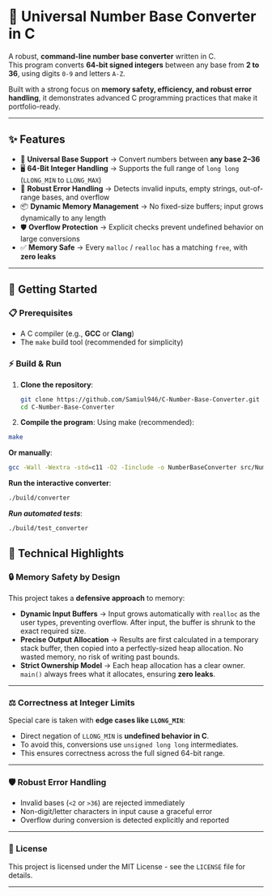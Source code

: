# 🔢 Universal Number Base Converter in C

A robust, **command-line number base converter** written in C.  
This program converts **64-bit signed integers** between any base from **2 to 36**, using digits `0-9` and letters `A-Z`.  

Built with a strong focus on **memory safety, efficiency, and robust error handling**, it demonstrates advanced C programming practices that make it portfolio-ready.  

---

## ✨ Features
- 🔄 **Universal Base Support** → Convert numbers between **any base 2–36**  
- 🖥️ **64-Bit Integer Handling** → Supports the full range of `long long` (`LLONG_MIN` to `LLONG_MAX`)  
- 🚫 **Robust Error Handling** → Detects invalid inputs, empty strings, out-of-range bases, and overflow  
- 📦 **Dynamic Memory Management** → No fixed-size buffers; input grows dynamically to any length  
- 🛡️ **Overflow Protection** → Explicit checks prevent undefined behavior on large conversions  
- ✅ **Memory Safe** → Every `malloc` / `realloc` has a matching `free`, with **zero leaks**  

---

## 🚀 Getting Started

### 📋 Prerequisites
- A C compiler (e.g., **GCC** or **Clang**)  
- The `make` build tool (recommended for simplicity)  

### ⚡ Build & Run

1. **Clone the repository**:
   ```bash
   git clone https://github.com/Samiul946/C-Number-Base-Converter.git
   cd C-Number-Base-Converter

   
2. **Compile the program**:
Using make (recommended):
```bash
make
```

**Or manually**:
```bash
gcc -Wall -Wextra -std=c11 -O2 -Iinclude -o NumberBaseConverter src/NumberBaseConverter.c
```

**Run the interactive converter**:
```bash
./build/converter
```

***Run automated tests***:
```bash
./build/test_converter
```
## 🧠 Technical Highlights

### 🔒 Memory Safety by Design
This project takes a **defensive approach** to memory:

- **Dynamic Input Buffers** → Input grows automatically with `realloc` as the user types, preventing overflow. After input, the buffer is shrunk to the exact required size.  
- **Precise Output Allocation** → Results are first calculated in a temporary stack buffer, then copied into a perfectly-sized heap allocation. No wasted memory, no risk of writing past bounds.  
- **Strict Ownership Model** → Each heap allocation has a clear owner. `main()` always frees what it allocates, ensuring **zero leaks**.  

---

### ⚖️ Correctness at Integer Limits
Special care is taken with **edge cases like `LLONG_MIN`**:

- Direct negation of `LLONG_MIN` is **undefined behavior in C**.  
- To avoid this, conversions use `unsigned long long` intermediates.  
- This ensures correctness across the full signed 64-bit range.  

---

### 🛡️ Robust Error Handling
- Invalid bases (`<2` or `>36`) are rejected immediately  
- Non-digit/letter characters in input cause a graceful error  
- Overflow during conversion is detected explicitly and reported

---

### 📜 License

This project is licensed under the MIT License - see the `LICENSE` file for details.

---
